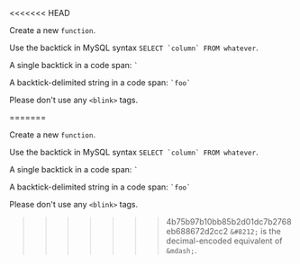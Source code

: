 <<<<<<< HEAD

Create a new `function`.

Use the backtick in MySQL syntax ``SELECT `column` FROM whatever``.

A single backtick in a code span: `` ` ``

A backtick-delimited string in a code span: `` `foo` ``

Please don't use any `<blink>` tags.

=======

Create a new `function`.

Use the backtick in MySQL syntax ``SELECT `column` FROM whatever``.

A single backtick in a code span: `` ` ``

A backtick-delimited string in a code span: `` `foo` ``

Please don't use any `<blink>` tags.

>>>>>>> 4b75b97b10bb85b2d01dc7b2768eb688672d2cc2
`&#8212;` is the decimal-encoded equivalent of `&mdash;`.